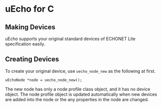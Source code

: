 # uEcho for C

## Making Devices

uEcho supports your original standard devices of ECHONET Lite specification easily.

## Creating Devices

To create your original device, use `uecho_node_new` as the following at first.

```
uEchoNode *node = uecho_node_new();
```

The new node has only a node profile class object, and it has no device object. The node profile object is updated automatically when new devices are added into the node or the any properties in the node are changed.
